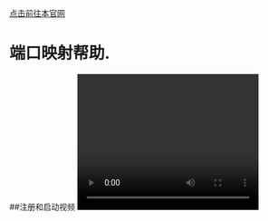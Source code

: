 [点击前往本官网](https://ngro.bgcls.top:8080/)
# 端口映射帮助.

##注册和启动视频
<video width="320" height="240" controls>  <source src="movie.mp4" type="video/mp4">
  </video>
